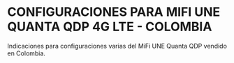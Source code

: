 # CONFIGURACIONES PARA MIFI UNE QUANTA QDP 4G LTE - COLOMBIA
Indicaciones para configuraciones varias del MiFi UNE Quanta QDP vendido en Colombia.
